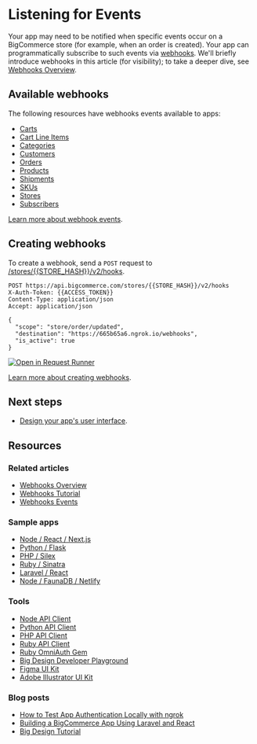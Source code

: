 # Listening for Events



Your app may need to be notified when specific events occur on a BigCommerce store (for example, when an order is created). Your app can programmatically subscribe to such events via [webhooks](https://developer.bigcommerce.com/api-reference/webhooks/webhooks/createwebhooks). We'll briefly introduce webhooks in this article (for visibility); to take a deeper dive, see [Webhooks Overview](https://developer.bigcommerce.com/api-docs/getting-started/webhooks/about-webhooks).


## Available webhooks

The following resources have webhooks events available to apps:
* [Carts](https://developer.bigcommerce.com/api-docs/getting-started/webhooks/webhook-events#cart)
* [Cart Line Items](https://developer.bigcommerce.com/api-docs/getting-started/webhooks/webhook-events#cart-line-item)
* [Categories](https://developer.bigcommerce.com/api-docs/getting-started/webhooks/webhook-events#category)
* [Customers](https://developer.bigcommerce.com/api-docs/getting-started/webhooks/webhook-events#customer)
* [Orders](https://developer.bigcommerce.com/api-docs/getting-started/webhooks/webhook-events#orders)
* [Products](https://developer.bigcommerce.com/api-docs/getting-started/webhooks/webhook-events#products)
* [Shipments](https://developer.bigcommerce.com/api-docs/getting-started/webhooks/webhook-events#shipment)
* [SKUs](https://developer.bigcommerce.com/api-docs/getting-started/webhooks/webhook-events#sku)
* [Stores](https://developer.bigcommerce.com/api-docs/getting-started/webhooks/webhook-events#store)
* [Subscribers](https://developer.bigcommerce.com/api-docs/getting-started/webhooks/webhook-events#subscriber)

[Learn more about webhook events](https://developer.bigcommerce.com/api-docs/getting-started/webhooks/webhook-events#orders).

## Creating webhooks

To create a webhook, send a `POST` request to [/stores/{{STORE_HASH}}/v2/hooks](https://developer.bigcommerce.com/api-reference/webhooks/webhooks/createwebhooks).


```http
POST https://api.bigcommerce.com/stores/{{STORE_HASH}}/v2/hooks
X-Auth-Token: {{ACCESS_TOKEN}}
Content-Type: application/json
Accept: application/json

{
  "scope": "store/order/updated",
  "destination": "https://665b65a6.ngrok.io/webhooks",
  "is_active": true
}
```

[![Open in Request Runner](https://storage.googleapis.com/bigcommerce-production-dev-center/images/Open-Request-Runner.svg)](https://developer.bigcommerce.com/api-reference/webhooks/webhooks/createwebhooks#requestrunner)

[Learn more about creating webhooks](https://developer.bigcommerce.com/api-docs/getting-started/webhooks/setting-up-webhooks).

## Next steps
* [Design your app's user interface](https://developer.bigcommerce.com/api-docs/apps/guide/ui).

## Resources

### Related articles
* [Webhooks Overview](https://developer.bigcommerce.com/api-docs/getting-started/webhooks/setting-up-webhooks)
* [Webhooks Tutorial](https://developer.bigcommerce.com/api-docs/getting-started/webhooks/setting-up-webhooks)
* [Webhooks Events](https://developer.bigcommerce.com/api-docs/getting-started/webhooks/webhook-events)

### Sample apps
* [Node / React / Next.js](https://github.com/bigcommerce/sample-app-nodejs)
* [Python / Flask](https://github.com/bigcommerce/hello-world-app-python-flask)
* [PHP / Silex](https://github.com/bigcommerce/hello-world-app-php-silex)
* [Ruby / Sinatra](https://github.com/bigcommerce/hello-world-app-ruby-sinatra)
* [Laravel / React](https://github.com/bigcommerce/laravel-react-sample-app)
* [Node / FaunaDB / Netlify](https://github.com/bigcommerce/channels-app/)

### Tools
* [Node API Client](https://github.com/bigcommerce/node-bigcommerce/)
* [Python API Client](https://github.com/bigcommerce/bigcommerce-api-python)
* [PHP API Client](https://github.com/bigcommerce/bigcommerce-api-php)
* [Ruby API Client](https://github.com/bigcommerce/bigcommerce-api-ruby)
* [Ruby OmniAuth Gem](https://github.com/bigcommerce/omniauth-bigcommerce)
* [Big Design Developer Playground](https://developer.bigcommerce.com/big-design/)
* [Figma UI Kit](https://www.figma.com/file/jTVuUkiZ1j3rux8WHG4IKK/BigDesign-UI-Kit?node-id=0%3A1/duplicate)
* [Adobe Illustrator UI Kit](https://design.bigcommerce.com/bigdesign-ui-kit)

### Blog posts
* [How to Test App Authentication Locally with ngrok](https://medium.com/bigcommerce-developer-blog/how-to-test-app-authentication-locally-with-ngrok-149150bfe4cf)
* [Building a BigCommerce App Using Laravel and React](https://medium.com/bigcommerce-developer-blog/building-a-bigcommerce-app-using-laravel-and-react-711ceceb5006)
* [Big Design Tutorial](https://medium.com/bigcommerce-developer-blog/bigdesign-build-native-looking-uis-with-the-bigcommerce-design-system-fb06a01a24f2)
